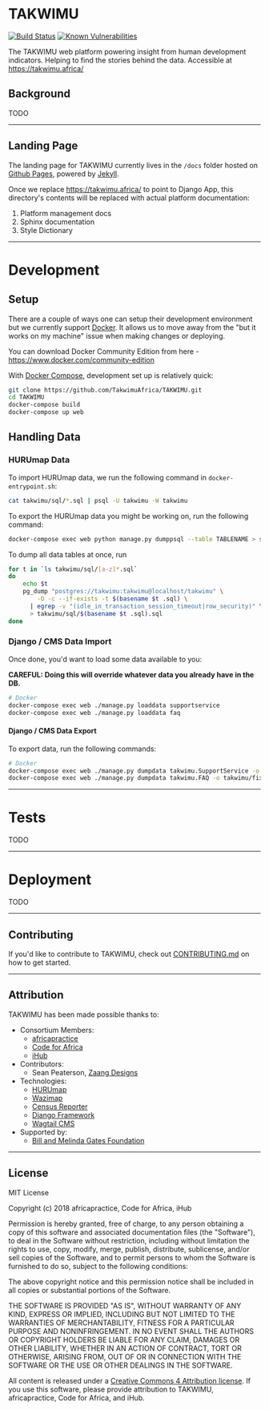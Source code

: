 # TAKWIMU
[![Build Status](https://travis-ci.org/TakwimuAfrica/TAKWIMU.svg?branch=develop)](https://travis-ci.org/TakwimuAfrica/TAKWIMU)
[![Known Vulnerabilities](https://snyk.io/test/github/TakwimuAfrica/TAKWIMU/badge.svg?targetFile=requirements.txt)](https://snyk.io/test/github/TakwimuAfrica/TAKWIMU?targetFile=requirements.txt)


The TAKWIMU web platform powering insight from human development indicators. Helping to find the stories behind the data. Accessible at https://takwimu.africa/

## Background

TODO

---

## Landing Page

The landing page for TAKWIMU currently lives in the `/docs` folder hosted on [Github Pages](https://pages.github.com/), powered by [Jekyll](https://jekyllrb.com).

Once we replace https://takwimu.africa/ to point to Django App, this directory's contents will be replaced with actual platform documentation:

1. Platform management docs
2. Sphinx documentation
3. Style Dictionary


---

# Development

## Setup

There are a couple of ways one can setup their development environment but we currently support [Docker](https://www.docker.com/). It allows us to move away from the "but it works on my machine" issue when making changes or deploying.

You can download Docker Community Edition from here - https://www.docker.com/community-edition

With [Docker Compose](https://docs.docker.com/compose/), development set up is relatively quick:

```sh
git clone https://github.com/TakwimuAfrica/TAKWIMU.git
cd TAKWIMU
docker-compose build
docker-compose up web
```

## Handling Data

### HURUmap Data

To import HURUmap data, we run the following command in `docker-entrypoint.sh`:
```sh
cat takwimu/sql/*.sql | psql -U takwimu -W takwimu
```

To export the HURUmap data you might be working on, run the following command:
```sh
docker-compose exec web python manage.py dumppsql --table TABLENAME > sql/TABLENAME.sql
```

To dump all data tables at once, run

```sh
for t in `ls takwimu/sql/[a-z]*.sql`
do
    echo $t
    pg_dump "postgres://takwimu:takwimu@localhost/takwimu" \
        -O -c --if-exists -t $(basename $t .sql) \
      | egrep -v "(idle_in_transaction_session_timeout|row_security)" \
      > takwimu/sql/$(basename $t .sql).sql
done
```

### Django / CMS Data Import

Once done, you'd want to load some data available to you:

**CAREFUL: Doing this will override whatever data you already have in the DB.**

```sh
# Docker
docker-compose exec web ./manage.py loaddata supportservice
docker-compose exec web ./manage.py loaddata faq
```

#### Django / CMS Data Export

To export data, run the following commands:
```sh
# Docker
docker-compose exec web ./manage.py dumpdata takwimu.SupportService -o takwimu/fixtures/supportservice.json
docker-compose exec web ./manage.py dumpdata takwimu.FAQ -o takwimu/fixtures/faq.json
```

---

# Tests

TODO

---

# Deployment

TODO

---

## Contributing

If you'd like to contribute to TAKWIMU, check out [CONTRIBUTING.md](CONTRIBUTING.md) on how to get started.

---

## Attribution

TAKWIMU has been made possible thanks to:

- Consortium Members:
    - [africapractice](http://www.africapractice.com)
    - [Code for Africa](https://github.com/CodeForAfrica)
    - [iHub](https://ihub.co.ke)
- Contributors:
    - Sean Peaterson, [Zaang Designs](http://www.zaang.com)
- Technologies:
    - [HURUmap](https://github.com/CodeForAfrica/HURUmap)
    - [Wazimap](https://github.com/OpenUpSA/wazimap)
    - [Census Reporter](https://github.com/censusreporter/censusreporter)
    - [Django Framework](https://djangoproject.com/)
    - [Wagtail CMS](https://wagtail.io)
- Supported by:
    - [Bill and Melinda Gates Foundation](https://www.gatesfoundation.org)

---

## License

MIT License

Copyright (c) 2018 africapractice, Code for Africa, iHub

Permission is hereby granted, free of charge, to any person obtaining a copy
of this software and associated documentation files (the "Software"), to deal
in the Software without restriction, including without limitation the rights
to use, copy, modify, merge, publish, distribute, sublicense, and/or sell
copies of the Software, and to permit persons to whom the Software is
furnished to do so, subject to the following conditions:

The above copyright notice and this permission notice shall be included in all
copies or substantial portions of the Software.

THE SOFTWARE IS PROVIDED "AS IS", WITHOUT WARRANTY OF ANY KIND, EXPRESS OR
IMPLIED, INCLUDING BUT NOT LIMITED TO THE WARRANTIES OF MERCHANTABILITY,
FITNESS FOR A PARTICULAR PURPOSE AND NONINFRINGEMENT. IN NO EVENT SHALL THE
AUTHORS OR COPYRIGHT HOLDERS BE LIABLE FOR ANY CLAIM, DAMAGES OR OTHER
LIABILITY, WHETHER IN AN ACTION OF CONTRACT, TORT OR OTHERWISE, ARISING FROM,
OUT OF OR IN CONNECTION WITH THE SOFTWARE OR THE USE OR OTHER DEALINGS IN THE
SOFTWARE.

All content is released under a [Creative Commons 4 Attribution license](https://creativecommons.org/licenses/by/4.0/). If you use this software, please provide attribution to TAKWIMU, africapractice, Code for Africa, and iHub.
